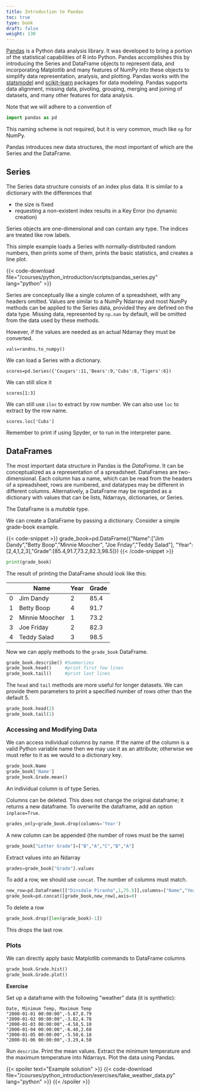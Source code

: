 ```yaml
---
title: Introduction to Pandas 
toc: true
type: book
draft: false
weight: 130
---
```


[Pandas](https://pandas.pydata.org) is a Python data analysis library.  It was developed to bring a portion of the statistical capabilities of R into Python.  Pandas accomplishes this by introducing the Series and DataFrame objects to represent data, and incorporating Matplotlib and many features of NumPy into these objects to simplify data representation, analysis, and plotting.  Pandas works with the [statsmodel](http://www.statsmodels.org/stable/index.html) and [scikit-learn](https://scikit-learn.org/stable/) packages for data modeling.  Pandas supports data alignment, missing data, pivoting, grouping, merging and joining of datasets, and many other features for data analysis.

Note that we will adhere to a convention of
```python
import pandas as pd
```
This naming scheme is not required, but it is very common, much like `np` for NumPy.

Pandas introduces new data structures, the most important of which are the Series and the DataFrame.

## Series

The Series data structure consists of an index plus data.  It is similar to a dictionary with the differences that 

* the size is fixed
* requesting a non-existent index results in a Key Error (no dynamic creation)

Series objects are one-dimensional and can contain any type.  The indices are treated like row labels.

This simple example loads a Series with normally-distributed random numbers, then prints some of them, prints the basic statistics, and creates a line plot.

{{< code-download file="/courses/python_introduction/scripts/pandas_series.py" lang="python" >}}

Series are conceptually like a single column of a spreadsheet, with any headers omitted.  Values are similar to a NumPy Ndarray and most NumPy methods can be applied to the Series data, provided they are defined on the data type.  Missing data, represented by `np.nan` by default, will be omitted from the data used by these methods.

However, if the values are needed as an actual Ndarray they must be converted.
```
vals=randns.to_numpy()
```

We can load a Series with a dictionary.
```
scores=pd.Series({'Cougars':11,'Bears':9,'Cubs':8,'Tigers':6})
```

We can still slice it
```
scores[1:3]
```

We can still use `iloc` to extract by row number.  We can also use `loc` to extract by the row name.

```
scores.loc['Cubs']
```

Remember to print if using Spyder, or to run in the interpreter pane.

## DataFrames

The most important data structure in Pandas is the _DataFrame_.  It can be conceptualized as a representation of a spreadsheet.  DataFrames are two-dimensional.  Each column has a name, which can be read from the headers of a spreadsheet, rows are numbered, and datatypes may be different in different columns.  Alternatively, a DataFrame may be regarded as a dictionary with values that can be lists, Ndarrays, dictionaries, or Series.

The DataFrame is a _mutable_ type.

We can create a DataFrame by passing a dictionary. Consider a simple grade-book example.

{{< code-snippet >}}
grade_book=pd.DataFrame({"Name":["Jim Dandy","Betty Boop","Minnie Moocher",
                                 "Joe Friday","Teddy Salad"],
                         "Year":[2,4,1,2,3],"Grade":[85.4,91.7,73.2,82.3,98.5]})
{{< /code-snippet >}}

```python
print(grade_book)
```

The result of printing the DataFrame should look like this:

| | Name           | Year | Grade |
|-|--------------- | ---- | ----- |
|0| Jim Dandy      | 2    | 85.4  |
|1| Betty Boop     | 4    | 91.7  |
|2| Minnie Moocher | 1    | 73.2  |
|3| Joe Friday     | 2    | 82.3  |
|4| Teddy Salad    | 3    | 98.5  |

Now we can apply methods to the `grade_book` DataFrame.

```python
grade_book.describe() #Summarizes
grade_book.head()     #print first few lines
grade_book.tail()     #print last lines
```
The `head` and `tail` methods are more useful for longer datasets. We can provide them parameters to print a specified number of rows other than the default 5.
```python
grade_book.head(2)
grade_book.tail(1)
```

### Accessing and Modifying Data

We can access individual columns by name.  If the name of the column is a valid Python variable name then we may use it as an attribute; otherwise we must refer to it as we would to a dictionary key.

```python
grade_book.Name
grade_book['Name']
grade_book.Grade.mean()
```
An individual column is of type Series.

Columns can be deleted. This does not change the original dataframe; it returns a new dataframe.  To overwrite the dataframe, add an option `inplace=True`.

```python
grades_only=grade_book.drop(columns='Year')
```

A new column can be appended (the number of rows must be the same)
```python
grade_book["Letter Grade"]=["B","A","C","B","A"]
```

Extract values into an Ndarray
```python
grades=grade_book["Grade"].values
```

To add a row, we should use `concat`.  The number of columns must match.
```python
new_row=pd.DataFrame([["Dinsdale Piranha",1,75.5]],columns=["Name","Year","Grade"])
grade_book=pd.concat([grade_book,new_row],axis=0)
```

To delete a row
```python
grade_book.drop([len(grade_book)-1])
```
This drops the last row.

### Plots

We can directly apply basic Matplotlib commands to DataFrame columns

```python
grade_book.Grade.hist()
grade_book.Grade.plot()
```

**Exercise**

Set up a dataframe with the following "weather" data (it is synthetic):
```no-highlight
Date, Minimum Temp, Maximum Temp
"2000-01-01 00:00:00",-5.87,8.79
"2000-01-02 00:00:00",-3.82,4.78
"2000-01-03 00:00:00",-4.58,5.10
"2000-01-04 00:00:00",-6.40,2.68
"2000-01-05 00:00:00",-5.50,6.18
"2000-01-06 00:00:00",-3.29,4.50
```

Run `describe`.  Print the mean values.  Extract the minimum temperature and the maximum temperature into Ndarrays.  Plot the data using Pandas.

{{< spoiler text="Example solution" >}}
{{< code-download file="/courses/python_introduction/exercises/fake_weather_data.py" lang="python" >}}
{{< /spoiler >}}
